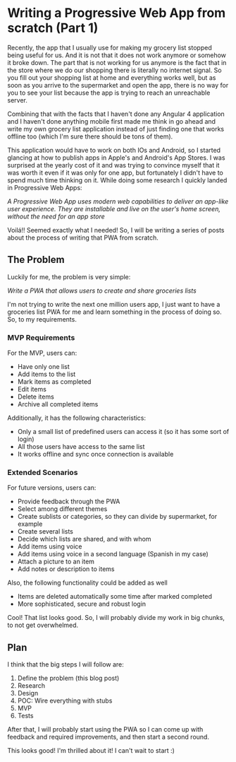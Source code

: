 Writing a Progressive Web App from scratch (Part 1)
===================================================

Recently, the app that I usually use for making my grocery list stopped being useful for us. And it
is not that it does not work anymore or somehow it broke down. The part that is not working for us anymore is the fact that in the
store where we do our shopping there is literally no internet signal. So you fill out your shopping list at home and everything works well,
but as soon as you arrive to the supermarket and open the app, there is no way for you to see your list because the app is trying
to reach an unreachable server.

Combining that with the facts that I haven't done any Angular 4 application and I haven't done anything mobile first made me think in
go ahead and write my own grocery list application instead of just finding one that works offline too (which I'm sure there should be tons of them). 

This application would have to work on both IOs and Android, so I started glancing at how to publish apps in Apple's and Android's App Stores.
I was surprised at the yearly cost of it and was trying to convince myself that it was worth it even if it was only for one app, but fortunately
I didn't have to spend much time thinking on it. While doing some research I quickly landed in Progressive Web Apps:

*A Progressive Web App uses modern web capabilities to deliver an app-like user experience.
They are installable and live on the user's home screen, without the need for an app store*

Voilá!! Seemed exactly what I needed! So, I will be writing a series of posts about the process of writing that PWA from scratch.

## The Problem

Luckily for me, the problem is very simple:

*Write a PWA that allows users to create and share groceries lists*

I'm not trying to write the next one million users app, I just want to have a groceries list PWA for me and learn something
 in the process of doing so. So, to my requirements.
 
### MVP Requirements

For the MVP, users can:

* Have only one list
* Add items to the list
* Mark items as completed
* Edit items
* Delete items
* Archive all completed items

Additionally, it has the following characteristics:

* Only a small list of predefined users can access it (so it has some sort of login)
* All those users have access to the same list
* It works offline and sync once connection is available

### Extended Scenarios

For future versions, users can:

* Provide feedback through the PWA
* Select among different themes
* Create sublists or categories, so they can divide by supermarket, for example
* Create several lists
* Decide which lists are shared, and with whom
* Add items using voice
* Add items using voice in a second language (Spanish in my case)
* Attach a picture to an item
* Add notes or description to items

Also, the following functionality could be added as well

* Items are deleted automatically some time after marked completed
* More sophisticated, secure and robust login 

Cool! That list looks good. So, I will probably divide my work in big chunks, to not get overwhelmed.

## Plan

I think that the big steps I will follow are:

1. Define the problem (this blog post)
2. Research
3. Design
4. POC: Wire everything with stubs
5. MVP 
6. Tests

After that, I will probably start using the PWA so I can come up with feedback and required improvements, and then start a second round.

This looks good! I'm thrilled about it! I can't wait to start :)